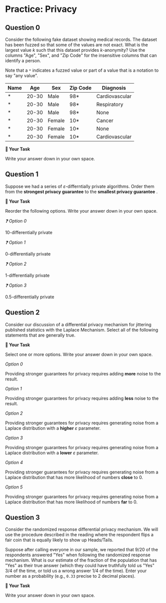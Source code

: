 # <i class="far fa-edit fa-fw"></i> Practice: Privacy

## Question 0

Consider the following fake dataset showing medical records. The dataset has been fuzzed so that some of the values are not exact. What is the largest value $k$ such that this dataset provides $k$-anonymity? Use the columns "Age", "Sex", and "Zip Code" for the insensitive columns that can identify a person.

Note that a `*` indicates a fuzzed value or part of a value that is a notation to say "any value".

| Name | Age   | Sex    | Zip Code | Diagnosis      |
| ---- | ----- | ------ | -------- | -------------- |
| \*   | 20-30 | Male   | 98\*     | Cardiovascular |
| \*   | 20-30 | Male   | 98\*     | Respiratory    |
| \*   | 20-30 | Male   | 98\*     | None           |
| \*   | 20-30 | Female | 10\*     | Cancer         |
| \*   | 20-30 | Female | 10\*     | None           |
| \*   | 20-30 | Female | 10\*     | Cardiovascular |

**📝 Your Task**

Write your answer down in your own space.

## Question 1

Suppose we had a series of $\varepsilon$-differntially private algorithms. Order them from the **strongest privacy guarantee** to the **smallest privacy guarantee** .

**📝 Your Task**

Reorder the following options. Write your answer down in your own space.

_❓ Option 0_

10-differentially private

_❓ Option 1_

0-differentially private

_❓ Option 2_

1-differentially private

_❓ Option 3_

0.5-differentially private

## Question 2

Consider our discussion of a differential privacy mechanism for jittering published statistics with the Laplace Mechanism. Select all of the following statements that are generally true.

**📝 Your Task**

Select one or more options. Write your answer down in your own space.

_<i class="far fa-square fa-fw"></i> Option 0_

Providing stronger guarantees for privacy requires adding **more** noise to the result.

_<i class="far fa-square fa-fw"></i> Option 1_

Providing stronger guarantees for privacy requires adding **less** noise to the result.

_<i class="far fa-square fa-fw"></i> Option 2_

Providing stronger guarantees for privacy requires generating noise from a Laplace distribution with a **higher** $\varepsilon$ parameter.

_<i class="far fa-square fa-fw"></i> Option 3_

Providing stronger guarantees for privacy requires generating noise from a Laplace distribution with a **lower** $\varepsilon$ parameter.

_<i class="far fa-square fa-fw"></i> Option 4_

Providing stronger guarantees for privacy requires generating noise from a Laplace distribution that has more likelihood of numbers **close** to 0.

_<i class="far fa-square fa-fw"></i> Option 5_

Providing stronger guarantees for privacy requires generating noise from a Laplace distribution that has more likelihood of numbers **far** to 0.

## Question 3

Consider the randomized response differential privacy mechanism. We will use the procedure described in the reading where the respondent flips a fair coin that is equally likely to show up Heads/Tails.

Suppose after calling everyone in our sample, we reported that 9/20 of the respondents answered "Yes" when following the randomized response mechanism. What is our estimate of the fraction of the population that has "Yes" as their true answer (which they could have truthfully told us "Yes" 3/4 of the time, or told us a wrong answer 1/4 of the time). Enter your number as a probability (e.g., `0.33` precise to 2 decimal places).

**📝 Your Task**

Write your answer down in your own space.
